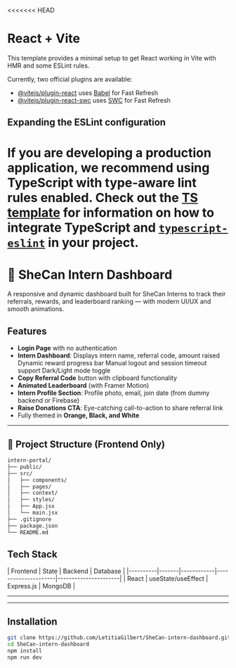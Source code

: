 <<<<<<< HEAD
# React + Vite

This template provides a minimal setup to get React working in Vite with HMR and some ESLint rules.

Currently, two official plugins are available:

- [@vitejs/plugin-react](https://github.com/vitejs/vite-plugin-react/blob/main/packages/plugin-react) uses [Babel](https://babeljs.io/) for Fast Refresh
- [@vitejs/plugin-react-swc](https://github.com/vitejs/vite-plugin-react/blob/main/packages/plugin-react-swc) uses [SWC](https://swc.rs/) for Fast Refresh

## Expanding the ESLint configuration

If you are developing a production application, we recommend using TypeScript with type-aware lint rules enabled. Check out the [TS template](https://github.com/vitejs/vite/tree/main/packages/create-vite/template-react-ts) for information on how to integrate TypeScript and [`typescript-eslint`](https://typescript-eslint.io) in your project.
=======

# 🧡 SheCan Intern Dashboard

A responsive and dynamic dashboard built for SheCan Interns to track their referrals, rewards, and leaderboard ranking — with modern UI/UX and smooth animations.

## Features

-  **Login Page** with no authentication
-  **Intern Dashboard**:
   Displays intern name, referral code, amount raised
   Dynamic reward progress bar
   Manual logout and session timeout support
   Dark/Light mode toggle
-  **Copy Referral Code** button with clipboard functionality
-  **Animated Leaderboard** (with Framer Motion)
-  **Intern Profile Section**:
   Profile photo, email, join date (from dummy backend or Firebase)
-  **Raise Donations CTA**:
   Eye-catching call-to-action to share referral link
-  Fully themed in **Orange, Black, and White**

---

## 📁 Project Structure (Frontend Only)

```bash
intern-portal/
├── public/
├── src/
│   ├── components/
│   ├── pages/
│   ├── context/
│   ├── styles/
│   ├── App.jsx
│   └── main.jsx
├── .gitignore
├── package.json
└── README.md
```

## Tech Stack

| Frontend | State | Backend | Database |
|----------|-------|------------|---------------------|----------------------|
| React    | useState/useEffect | Express.js | MongoDB |

---


---

## Installation

```bash
git clone https://github.com/LetitiaGilbert/SheCan-intern-dashboard.git
cd SheCan-intern-dashboard
npm install
npm run dev
```



